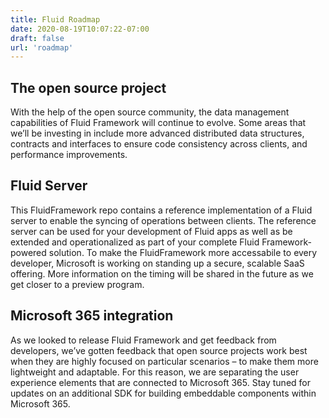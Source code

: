 ```yaml
---
title: Fluid Roadmap
date: 2020-08-19T10:07:22-07:00
draft: false
url: 'roadmap'
---
```


## The open source project

With the help of the open source community, the data management capabilities of
Fluid Framework will continue to evolve. Some areas that we’ll be investing in
include more advanced distributed data structures, contracts and interfaces to
ensure code consistency across clients, and performance improvements.

## Fluid Server

This FluidFramework repo contains a reference implementation of a Fluid server
to enable the syncing of operations between clients. The reference server can be
used for your development of Fluid apps as well as be extended and
operationalized as part of your complete Fluid Framework-powered solution. To
make the FluidFramework more accessabile to every developer, Microsoft is
working on standing up a secure, scalable SaaS offering. More information on the
timing will be shared in the future as we get closer to a preview program.

## Microsoft 365 integration

As we looked to release Fluid Framework and get feedback from developers, we’ve
gotten feedback that open source projects work best when they are highly focused
on particular scenarios – to make them more lightweight and adaptable.  For this
reason, we are separating the user experience elements that are connected to
Microsoft 365. Stay tuned for updates on an additional SDK for building
embeddable components within Microsoft 365.
